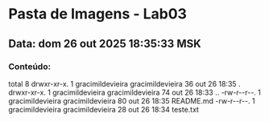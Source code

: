 # Pasta de Imagens - Lab03
## Data: dom 26 out 2025 18:35:33 MSK
### Conteúdo:
total 8
drwxr-xr-x. 1 gracimildevieira gracimildevieira 36 out 26 18:35 .
drwxr-xr-x. 1 gracimildevieira gracimildevieira 74 out 26 18:33 ..
-rw-r--r--. 1 gracimildevieira gracimildevieira 80 out 26 18:35 README.md
-rw-r--r--. 1 gracimildevieira gracimildevieira 28 out 26 18:34 teste.txt
